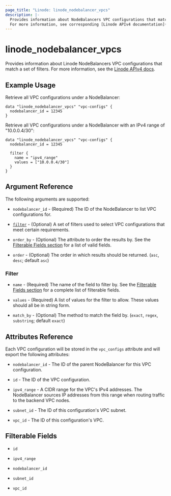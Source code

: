 ```yaml
---
page_title: "Linode: linode_nodebalancer_vpcs"
description: |-
  Provides information about NodeBalancers VPC configurations that match a set of filters.
  For more information, see corresponding [Linode APIv4 documentation](https://techdocs.akamai.com/linode-api/reference/get-node-balancer-vpcs).
---
```


# linode_nodebalancer_vpcs

Provides information about Linode NodeBalancers VPC configurations that match a set of filters.
For more information, see the [Linode APIv4 docs](https://techdocs.akamai.com/linode-api/reference/get-node-balancers).

## Example Usage

Retrieve all VPC configurations under a NodeBalancer:

```hcl
data "linode_nodebalancer_vpcs" "vpc-configs" {
  nodebalancer_id = 12345
}
```

Retrieve all VPC configurations under a NodeBalancer with an IPv4 range of "10.0.0.4/30":

```hcl
data "linode_nodebalancer_vpcs" "vpc-configs" {
  nodebalancer_id = 12345
  
  filter {
    name = "ipv4_range"
    values = ["10.0.0.4/30"]
  }
}
```

## Argument Reference

The following arguments are supported:

* `nodebalancer_id` - (Required) The ID of the NodeBalancer to list VPC configurations for.

* [`filter`](#filter) - (Optional) A set of filters used to select VPC configurations that meet certain requirements.

* `order_by` - (Optional) The attribute to order the results by. See the [Filterable Fields section](#filterable-fields) for a list of valid fields.

* `order` - (Optional) The order in which results should be returned. (`asc`, `desc`; default `asc`)

### Filter

* `name` - (Required) The name of the field to filter by. See the [Filterable Fields section](#filterable-fields) for a complete list of filterable fields.

* `values` - (Required) A list of values for the filter to allow. These values should all be in string form.

* `match_by` - (Optional) The method to match the field by. (`exact`, `regex`, `substring`; default `exact`)

## Attributes Reference

Each VPC configuration will be stored in the `vpc_configs` attribute and will export the following attributes:

* `nodebalancer_id` - The ID of the parent NodeBalancer for this VPC configuration. 

* `id` - The ID of the VPC configuration.

* `ipv4_range` - A CIDR range for the VPC's IPv4 addresses. The NodeBalancer sources IP addresses from this range when routing traffic to the backend VPC nodes.

* `subnet_id` - The ID of this configuration's VPC subnet.

* `vpc_id` - The ID of this configuration's VPC.

## Filterable Fields

* `id`

* `ipv4_range`

* `nodebalancer_id`

* `subnet_id`

* `vpc_id`
